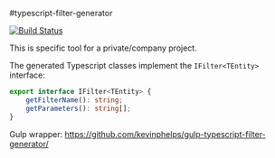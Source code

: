 #typescript-filter-generator

[![Build Status](https://api.travis-ci.org/kevinphelps/typescript-filter-generator.png)](https://travis-ci.org/kevinphelps/typescript-filter-generator)

This is specific tool for a private/company project.

The generated Typescript classes implement the `IFilter<TEntity>` interface:

```typescript
export interface IFilter<TEntity> {
    getFilterName(): string;
    getParameters(): string[];
}
```

Gulp wrapper: https://github.com/kevinphelps/gulp-typescript-filter-generator/
